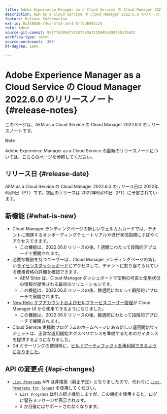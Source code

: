 ```yaml
---
title: Adobe Experience Manager as a Cloud Service の Cloud Manager 2022.6.0 のリリースノート
description: AEM as a Cloud Service の Cloud Manager 2022.6.0 のリリースノートです。
feature: Release Information
exl-id: 0a348836-74cd-4fd4-aef4-6ffbd6483c24
role: Admin
source-git-commit: 90f7f6209df5f837583a7225940a5984551f6622
workflow-type: tm+mt
source-wordcount: '309'
ht-degree: 100%

---
```


# Adobe Experience Manager as a Cloud Service の Cloud Manager 2022.6.0 のリリースノート {#release-notes}

このページは、AEM as a Cloud Service の Cloud Manager 2022.6.0 のリリースノートです。

>[!NOTE]
>
>Adobe Experience Manager as a Cloud Service の最新のリリースノートについては、[こちらのページ](/help/release-notes/release-notes-cloud/release-notes-current.md)を参照してください。

## リリース日 {#release-date}

AEM as a Cloud Service の Cloud Manager 2022.6.0 のリリース日は 2022年6月9日（PT）です。次回のリリースは 2022年6月30日（PT）に予定されています。

## 新機能 {#what-is-new}

* Cloud Manager ランディングページの新しいウェルカムカードでは、テナントに関連するオンボーディングチュートリアルや進行状況指標にすばやくアクセスできます。
   * この機能は、2022.06.0 リリースの後、1 週間にわたって段階的アプローチで展開されます。
* 必要な権限を持つユーザーは、Cloud Manager ランディングページの新しい[ライセンスダッシュボード](/help/implementing/cloud-manager/license-dashboard.md)にアクセスして、テナントに割り当てられている使用資格の詳細を確認できます。
   * AEM Sites は、Cloud Manager ダッシュボードで使用の可否と使用状況の情報が提供される最初のソリューションです。
   * この機能は、2022.06.0 リリースの後、数週間にわたって段階的アプローチで展開されます。
* [New Relic サブアカウントおよびセルフサービスユーザー管理](/help/implementing/cloud-manager/user-access-new-relic.md)が Cloud Manager UI から使用できるようになりました。
   * この機能は、2022.06.0 リリースの後、数週間にわたって段階的アプローチで展開されます。
* Cloud Service 実稼動プログラムのホームページにある新しい運用開始ウィジェットは、正常な運用開始エクスペリエンスを準備するためのガイダンスを提供するようになりました。
* Git ミラーリングの使用時に、[ビルドアーティファクトを再利用できるようになりました](/help/implementing/cloud-manager/getting-access-to-aem-in-cloud/setting-up-project.md#build-artifact-reuse)。

## API の変更点 {#api-changes}

* [`List Programs`](https://developer.adobe.com/experience-cloud/cloud-manager/reference/api/#operation/getPrograms) API は非推奨（廃止予定）となりましたので、代わりに [`List Programs for Tenant`](https://developer.adobe.com/experience-cloud/cloud-manager/reference/api/#operation/getProgramsForTenant) を使用してください。
   * `List Programs` は引き続き機能しますが、この機能を使用すると、ログに警告メッセージが表示されます。
   * 3 か月後にはサポートされなくなります。
